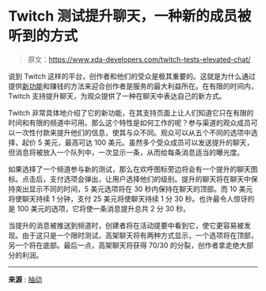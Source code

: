 # Twitch 测试提升聊天，一种新的成员被听到的方式

> 原文：<https://www.xda-developers.com/twitch-tests-elevated-chat/>

说到 Twitch 这样的平台，创作者和他们的受众是极其重要的。这就是为什么通过提供[新功能](https://www.xda-developers.com/twitch-android-app-edit-stream-schedules/)和赚钱的方法来迎合创作者是服务的最大利益所在。在有限的时间内，Twitch 支持提升聊天，为观众提供了一种在聊天中表达自己的新方式。

Twitch 非常具体地介绍了它的新功能，在其支持页面上让人们知道它只在有限的时间和有限的频道中可用。那么这个特性是如何工作的呢？参与渠道的观众成员可以一次性付款来提升他们的信息，使其与众不同。观众可以从五个不同的选项中选择，起价 5 美元，最高可达 100 美元。虽然多个受众成员可以发送提升的聊天，但消息将被放入一个队列中，一次显示一条，从而给每条消息适当的曝光度。

如果选择了一个频道参与新的测试，那么在欢呼图标旁边将会有一个提升的聊天图标。点击后，支付选项会弹出，让用户选择他们的级别。提升的聊天将在聊天中保持突出显示不同的时间，5 美元选项将在 30 秒内保持在聊天的顶部。而 10 美元将使聊天持续 1 分钟，支付 25 美元将使聊天持续 1 分 30 秒。也许最令人惊讶的是 100 美元的选项，它将使一条消息提升总共 2 分 30 秒。

当提升的消息被推送到频道时，创建者将在活动提要中看到它，使它更容易被发现。由于这只是一个限时测试，高架聊天将有两种方式显示，一个选项将在顶部，另一个将在底部。最后一点，高架聊天将获得 70/30 的分裂，创作者拿走绝大部分的利润。

* * *

**来源** : [抽动](https://help.twitch.tv/s/article/elevated-chat?language=en_US)